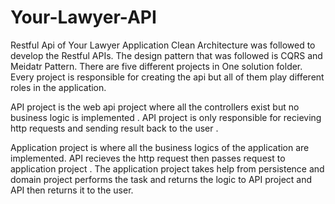 # Your-Lawyer-API
Restful Api of Your Lawyer Application
Clean Architecture was followed to develop the Restful APIs. The design pattern that was followed is CQRS and Meidatr Pattern.
There are five different projects in One solution folder. Every project is responsible for creating the api but all of them play different roles in the application. 

API project is the web api project where all the controllers exist but no business logic is implemented . API project is only responsible for recieving http requests and sending result back to the user .

Application project is where all the business logics of the application are implemented. API recieves the http request then passes request to application project . The application project takes help from persistence and domain project performs the task and returns the logic to API project and API then returns it to the user. 



